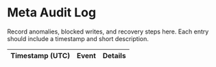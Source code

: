 <!-- @meta {
  "fileType": "append-only",
  "purpose": "Permanent log of drift events, security reviews, and safeguard violations.",
  "editPolicy": "appendOnly",
  "routeScope": "global"
} -->
# Meta Audit Log
Record anomalies, blocked writes, and recovery steps here. Each entry should include a timestamp and short description.

| Timestamp (UTC) | Event | Details |
|-----------------|-------|---------|
